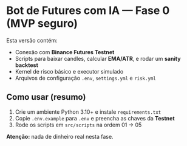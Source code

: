 # Bot de Futures com IA — Fase 0 (MVP seguro)

Esta versão contém:
- Conexão com **Binance Futures Testnet**
- Scripts para baixar candles, calcular **EMA/ATR**, e rodar um **sanity backtest**
- Kernel de risco básico e executor simulado
- Arquivos de configuração `.env`, `settings.yml` e `risk.yml`

## Como usar (resumo)
1) Crie um ambiente Python 3.10+ e instale `requirements.txt`
2) Copie `.env.example` para `.env` e preencha as chaves da **Testnet**
3) Rode os scripts em `src/scripts` na ordem 01 → 05

**Atenção:** nada de dinheiro real nesta fase.
